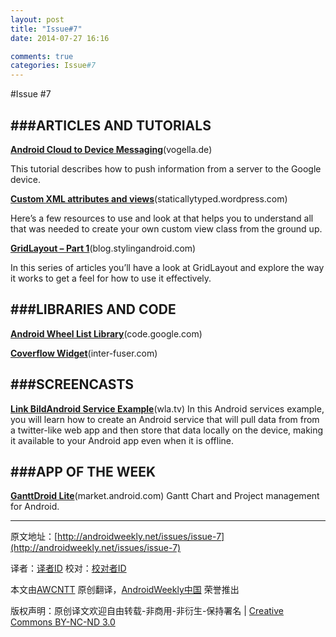 ```yaml
---
layout: post
title: "Issue#7"
date: 2014-07-27 16:16

comments: true
categories: Issue#7
---
```


#Issue #7
 
###ARTICLES AND TUTORIALS
---

[**Android Cloud to Device Messaging**](http://www.vogella.de/articles/AndroidCloudToDeviceMessaging/article.html)(vogella.de)

This tutorial describes how to push information from a server to the Google device.

[**Custom XML attributes and 
views**](http://staticallytyped.wordpress.com/2011/04/16/android-custom-xml-attributes-and-views/)(staticallytyped.wordpress.com)

Here’s a few resources to use and look at that helps you to understand all that was needed to create your own custom view class from the ground up.

[**GridLayout – Part 1**](http://blog.stylingandroid.com/archives/669#more-669)(blog.stylingandroid.com)

In this series of articles you’ll have a look at GridLayout and explore the way it works to get a feel for how to use it effectively.

###LIBRARIES AND CODE
---

[**Android Wheel List Library**](http://code.google.com/p/android-wheel/)(code.google.com)

[**Coverflow Widget**](http://www.inter-fuser.com/2010/02/android-coverflow-widget-v2.html)(inter-fuser.com)


###SCREENCASTS
---
[**Link BildAndroid Service Example**](http://wla.tv/5B5W)(wla.tv)
In this Android services example, you will learn how to create an Android service that will pull data from from a twitter-like web app and then store that data locally on the device, making it available to your Android app even when it is offline.

 
###APP OF THE WEEK
---

[**GanttDroid Lite**](https://market.android.com/details?id=es.ganttdroidlite)(market.android.com)
Gantt Chart and Project management for Android.


---


原文地址：[http://androidweekly.net/issues/issue-7](http://androidweekly.net/issues/issue-7)

译者：[译者ID](https://github.com/译者ID) 校对：[校对者ID](https://github.com/校对者ID)

本文由[AWCNTT](https://github.com/AWCNTT) 原创翻译，[AndroidWeekly中国](http://www.androidweekly.cn/) 荣誉推出

版权声明：原创译文欢迎自由转载-非商用-非衍生-保持署名 | [Creative Commons BY-NC-ND 3.0](http://creativecommons.org/licenses/by-nc-nd/3.0/deed.zh)